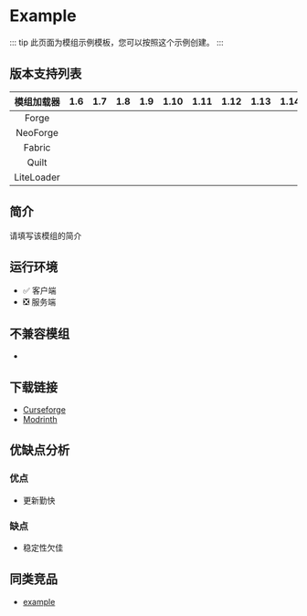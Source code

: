 # Example

::: tip
此页面为模组示例模板，您可以按照这个示例创建。
:::

## 版本支持列表

|模组加载器|1.6|1.7|1.8|1.9|1.10|1.11|1.12|1.13|1.14|1.15|1.16|1.17|1.18|1.19|1.20|1.21|
|:-:|:-:|:-:|:-:|:-:|:-:|:-:|:-:|:-:|:-:|:-:|:-:|:-:|:-:|:-:|:-:|:-:|
|Forge|
|NeoForge|
|Fabric|
|Quilt|
|LiteLoader|


## 简介

请填写该模组的简介

## 运行环境

- ✅ 客户端
- ❎ 服务端

## 不兼容模组

- 

## 下载链接

- [Curseforge](https://www.curseforge.com/minecraft/mc-mods/example)
- [Modrinth](https://modrinth.com/mod/example)

## 优缺点分析

### 优点

- 更新勤快

### 缺点

- 稳定性欠佳

## 同类竞品

- [example](/mod/example.md)